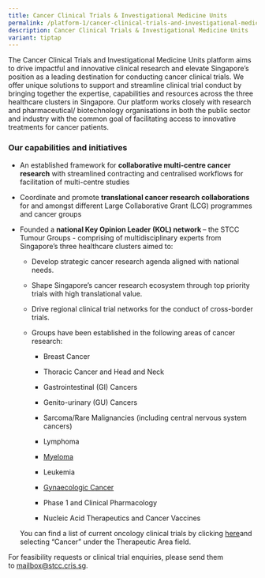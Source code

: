 ```yaml
---
title: Cancer Clinical Trials & Investigational Medicine Units
permalink: /platform-1/cancer-clinical-trials-and-investigational-medicine-units/
description: Cancer Clinical Trials & Investigational Medicine Units
variant: tiptap
---
```

<p>The Cancer Clinical Trials and Investigational Medicine Units platform
aims to drive impactful and innovative clinical research and elevate Singapore’s
position as a leading destination for conducting cancer clinical trials.
We offer unique solutions to support and streamline clinical trial conduct
by bringing together the expertise, capabilities and resources across the
three healthcare clusters in Singapore. Our platform works closely with
research and pharmaceutical/ biotechnology organisations in both the public
sector and industry with the common goal of facilitating access to innovative
treatments for cancer patients.</p>
<h3><strong>Our capabilities and initiatives</strong></h3>
<ul data-tight="true" class="tight">
<li>
<p>An established framework for <strong>collaborative multi-centre cancer research</strong> with
streamlined contracting and centralised workflows for facilitation of multi-centre
studies</p>
</li>
<li>
<p>Coordinate and promote <strong>translational cancer research collaborations </strong>for
and amongst different Large Collaborative Grant (LCG) programmes and cancer
groups</p>
</li>
<li>
<p>Founded a <strong>national Key Opinion Leader (KOL) network </strong>–
the STCC Tumour Groups - comprising of multidisciplinary experts from Singapore’s
three healthcare clusters aimed to:</p>
<ul data-tight="true" class="tight">
<li>
<p>Develop strategic cancer research agenda aligned with national needs.</p>
</li>
<li>
<p>Shape Singapore’s cancer research ecosystem through top priority trials
with high translational value.</p>
</li>
<li>
<p>Drive regional clinical trial networks for the conduct of cross-border
trials.</p>
</li>
<li>
<p>Groups have been established in the following areas of cancer research:</p>
<ul data-tight="true" class="tight">
<li>
<p>Breast Cancer</p>
</li>
<li>
<p>Thoracic Cancer and Head and Neck</p>
</li>
<li>
<p>Gastrointestinal (GI) Cancers</p>
</li>
<li>
<p>Genito-urinary (GU) Cancers</p>
</li>
<li>
<p>Sarcoma/Rare Malignancies (including central nervous system cancers)</p>
</li>
<li>
<p>Lymphoma</p>
</li>
<li>
<p><a href="https://www.scri.edu.sg/singapore-myeloma-tumour-group/about/" rel="noopener noreferrer nofollow" target="_blank">Myeloma</a>&nbsp;</p>
</li>
<li>
<p>Leukemia</p>
</li>
<li>
<p><a href="https://www.scri.edu.sg/gcgs/about-gcgs/" rel="noopener noreferrer nofollow" target="_blank">Gynaecologic Cancer</a>
</p>
</li>
<li>
<p>Phase 1 and Clinical Pharmacology</p>
</li>
<li>
<p>Nucleic Acid Therapeutics and Cancer Vaccines</p>
</li>
</ul>
</li>
</ul>
<p></p>
<p>You can find a list of current oncology clinical trials by clicking
<a href="https://clinicaltrials.sg/patient-or-caregiver/trials-listing" rel="noopener noreferrer nofollow" target="_blank">here</a>and selecting “Cancer” under the Therapeutic Area field.</p>
</li>
</ul>
<p></p>
<p>For feasibility requests or clinical trial enquiries, please send them
to&nbsp;<a href="mailto:mailbox@stcc.cris.sg?subject=STCC%20Cancer%20Clinical%20Trials%20and%20Investigational%20Medicine%20Units" rel="noopener noreferrer nofollow" target="_blank"><u>mailbox@stcc.cris.sg</u></a>.</p>
<p></p>
<p></p>